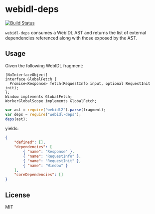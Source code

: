 webidl-deps
===========

[![Build Status](https://travis-ci.org/tobie/webidl-deps.png?branch=master)](https://travis-ci.org/tobie/webidl-deps)


`webidl-deps` consumes a WebIDL AST and returns the list of external
dependencies referenced along with those exposed by the AST.

Usage
-----

Given the following WebIDL fragment:

``` webidl
[NoInterfaceObject]
interface GlobalFetch {
  Promise<Response> fetch(RequestInfo input, optional RequestInit init);
};
Window implements GlobalFetch;
WorkerGlobalScope implements GlobalFetch;
```

``` javascript
var ast = require("webidl2").parse(fragment);
var deps = require("webidl-deps");
deps(ast);
```

yields: 

``` json
{
    "defined": [],
    "dependencies": [
        { "name": "Response" },
        { "name": "RequestInfo" },
        { "name": "RequestInit" },
        { "name": "Window" }
    ],
    "coreDependencies": []
}
```

License
-------

MIT
